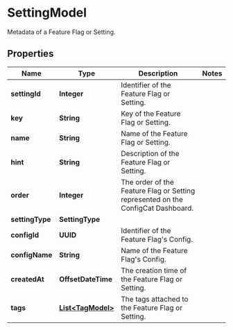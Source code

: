 

# SettingModel

Metadata of a Feature Flag or Setting.

## Properties

| Name | Type | Description | Notes |
|------------ | ------------- | ------------- | -------------|
|**settingId** | **Integer** | Identifier of the Feature Flag or Setting. |  |
|**key** | **String** | Key of the Feature Flag or Setting. |  |
|**name** | **String** | Name of the Feature Flag or Setting. |  |
|**hint** | **String** | Description of the Feature Flag or Setting. |  |
|**order** | **Integer** | The order of the Feature Flag or Setting represented on the ConfigCat Dashboard. |  |
|**settingType** | **SettingType** |  |  |
|**configId** | **UUID** | Identifier of the Feature Flag&#39;s Config. |  |
|**configName** | **String** | Name of the Feature Flag&#39;s Config. |  |
|**createdAt** | **OffsetDateTime** | The creation time of the Feature Flag or Setting. |  |
|**tags** | [**List&lt;TagModel&gt;**](TagModel.md) | The tags attached to the Feature Flag or Setting. |  |



